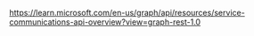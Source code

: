 https://learn.microsoft.com/en-us/graph/api/resources/service-communications-api-overview?view=graph-rest-1.0
